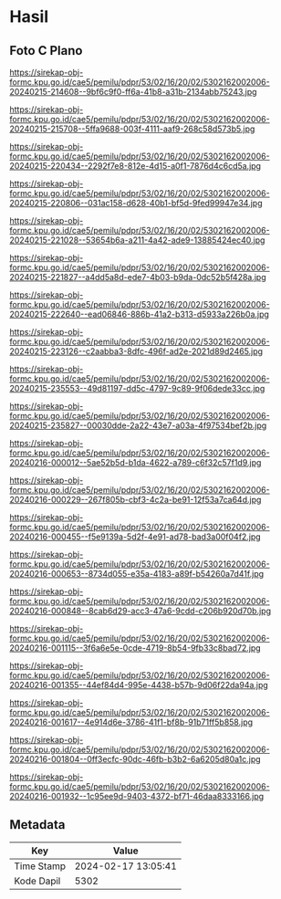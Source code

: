 # Hasil

## Foto C Plano

https://sirekap-obj-formc.kpu.go.id/cae5/pemilu/pdpr/53/02/16/20/02/5302162002006-20240215-214608--9bf6c9f0-ff6a-41b8-a31b-2134abb75243.jpg

https://sirekap-obj-formc.kpu.go.id/cae5/pemilu/pdpr/53/02/16/20/02/5302162002006-20240215-215708--5ffa9688-003f-4111-aaf9-268c58d573b5.jpg

https://sirekap-obj-formc.kpu.go.id/cae5/pemilu/pdpr/53/02/16/20/02/5302162002006-20240215-220434--2292f7e8-812e-4d15-a0f1-7876d4c6cd5a.jpg

https://sirekap-obj-formc.kpu.go.id/cae5/pemilu/pdpr/53/02/16/20/02/5302162002006-20240215-220806--031ac158-d628-40b1-bf5d-9fed99947e34.jpg

https://sirekap-obj-formc.kpu.go.id/cae5/pemilu/pdpr/53/02/16/20/02/5302162002006-20240215-221028--53654b6a-a211-4a42-ade9-13885424ec40.jpg

https://sirekap-obj-formc.kpu.go.id/cae5/pemilu/pdpr/53/02/16/20/02/5302162002006-20240215-221827--a4dd5a8d-ede7-4b03-b9da-0dc52b5f428a.jpg

https://sirekap-obj-formc.kpu.go.id/cae5/pemilu/pdpr/53/02/16/20/02/5302162002006-20240215-222640--ead06846-886b-41a2-b313-d5933a226b0a.jpg

https://sirekap-obj-formc.kpu.go.id/cae5/pemilu/pdpr/53/02/16/20/02/5302162002006-20240215-223126--c2aabba3-8dfc-496f-ad2e-2021d89d2465.jpg

https://sirekap-obj-formc.kpu.go.id/cae5/pemilu/pdpr/53/02/16/20/02/5302162002006-20240215-235553--49d81197-dd5c-4797-9c89-9f06dede33cc.jpg

https://sirekap-obj-formc.kpu.go.id/cae5/pemilu/pdpr/53/02/16/20/02/5302162002006-20240215-235827--00030dde-2a22-43e7-a03a-4f97534bef2b.jpg

https://sirekap-obj-formc.kpu.go.id/cae5/pemilu/pdpr/53/02/16/20/02/5302162002006-20240216-000012--5ae52b5d-b1da-4622-a789-c6f32c57f1d9.jpg

https://sirekap-obj-formc.kpu.go.id/cae5/pemilu/pdpr/53/02/16/20/02/5302162002006-20240216-000229--267f805b-cbf3-4c2a-be91-12f53a7ca64d.jpg

https://sirekap-obj-formc.kpu.go.id/cae5/pemilu/pdpr/53/02/16/20/02/5302162002006-20240216-000455--f5e9139a-5d2f-4e91-ad78-bad3a00f04f2.jpg

https://sirekap-obj-formc.kpu.go.id/cae5/pemilu/pdpr/53/02/16/20/02/5302162002006-20240216-000653--8734d055-e35a-4183-a89f-b54260a7d41f.jpg

https://sirekap-obj-formc.kpu.go.id/cae5/pemilu/pdpr/53/02/16/20/02/5302162002006-20240216-000848--8cab6d29-acc3-47a6-9cdd-c206b920d70b.jpg

https://sirekap-obj-formc.kpu.go.id/cae5/pemilu/pdpr/53/02/16/20/02/5302162002006-20240216-001115--3f6a6e5e-0cde-4719-8b54-9fb33c8bad72.jpg

https://sirekap-obj-formc.kpu.go.id/cae5/pemilu/pdpr/53/02/16/20/02/5302162002006-20240216-001355--44ef84d4-995e-4438-b57b-9d06f22da94a.jpg

https://sirekap-obj-formc.kpu.go.id/cae5/pemilu/pdpr/53/02/16/20/02/5302162002006-20240216-001617--4e914d6e-3786-41f1-bf8b-91b71ff5b858.jpg

https://sirekap-obj-formc.kpu.go.id/cae5/pemilu/pdpr/53/02/16/20/02/5302162002006-20240216-001804--0ff3ecfc-90dc-46fb-b3b2-6a6205d80a1c.jpg

https://sirekap-obj-formc.kpu.go.id/cae5/pemilu/pdpr/53/02/16/20/02/5302162002006-20240216-001932--1c95ee9d-9403-4372-bf71-46daa8333166.jpg


## Metadata

| Key        | Value               |
| ---------- | ------------------- |
| Time Stamp | 2024-02-17 13:05:41 |
| Kode Dapil | 5302                |



